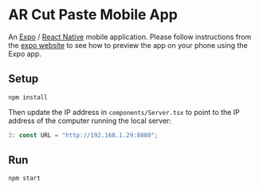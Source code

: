 # AR Cut Paste Mobile App

An [Expo](expo.io) / [React Native](#) mobile application.
Please follow instructions from the [expo website](https://expo.io/learn) to see how to preview the app on your phone using the Expo app.

## Setup

```console
npm install
```

Then update the IP address in `components/Server.tsx` to point to the IP address of the computer running the local server:
```typescript
3: const URL = "http://192.168.1.29:8080";
```

## Run

```console
npm start
```
